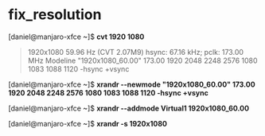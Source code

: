 # fix_resolution

[daniel@manjaro-xfce ~]$ **cvt 1920 1080**
> 1920x1080 59.96 Hz (CVT 2.07M9) hsync: 67.16 kHz; pclk: 173.00 MHz
Modeline "1920x1080_60.00"  173.00  1920 2048 2248 2576  1080 1083 1088 1120 -hsync +vsync

[daniel@manjaro-xfce ~]$ **xrandr --newmode "1920x1080_60.00"  173.00  1920 2048 2248 2576  1080 1083 1088 1120 -hsync +vsync**

[daniel@manjaro-xfce ~]$ **xrandr --addmode Virtual1 1920x1080_60.00**

[daniel@manjaro-xfce ~]$ **xrandr -s 1920x1080**


